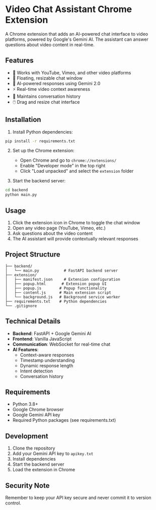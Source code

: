 # Video Chat Assistant Chrome Extension

A Chrome extension that adds an AI-powered chat interface to video platforms, powered by Google's Gemini AI. The assistant can answer questions about video content in real-time.

## Features

- 🎥 Works with YouTube, Vimeo, and other video platforms
- 💬 Floating, resizable chat window
- 🤖 AI-powered responses using Gemini 2.0
- ⚡ Real-time video context awareness
- 🔄 Maintains conversation history
- 🖱️ Drag and resize chat interface

## Installation

1. Install Python dependencies:
```bash
pip install -r requirements.txt
```

2. Set up the Chrome extension:
   - Open Chrome and go to `chrome://extensions/`
   - Enable "Developer mode" in the top right
   - Click "Load unpacked" and select the `extension` folder

3. Start the backend server:
```bash
cd backend
python main.py
```

## Usage

1. Click the extension icon in Chrome to toggle the chat window
2. Open any video page (YouTube, Vimeo, etc.)
3. Ask questions about the video content
4. The AI assistant will provide contextually relevant responses

## Project Structure

```
├── backend/
│   └── main.py           # FastAPI backend server
├── extension/
│   ├── manifest.json     # Extension configuration
│   ├── popup.html       # Extension popup UI
│   ├── popup.js        # Popup functionality
│   ├── content.js      # Main extension script
│   └── background.js   # Background service worker
├── requirements.txt    # Python dependencies
└── .gitignore
```

## Technical Details

- **Backend**: FastAPI + Google Gemini AI
- **Frontend**: Vanilla JavaScript
- **Communication**: WebSocket for real-time chat
- **AI Features**:
  - Context-aware responses
  - Timestamp understanding
  - Dynamic response length
  - Intent detection
  - Conversation history

## Requirements

- Python 3.8+
- Google Chrome browser
- Google Gemini API key
- Required Python packages (see requirements.txt)

## Development

1. Clone the repository
2. Add your Gemini API key to `apikey.txt`
3. Install dependencies
4. Start the backend server
5. Load the extension in Chrome

## Security Note

Remember to keep your API key secure and never commit it to version control.